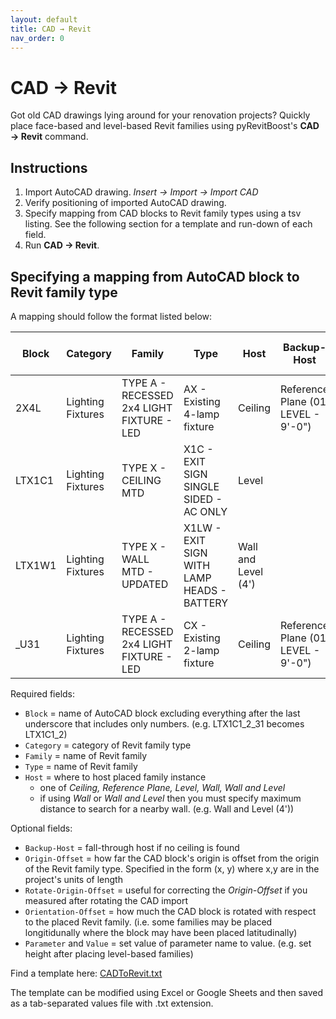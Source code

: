 ```yaml
---
layout: default
title: CAD → Revit
nav_order: 0 
---
```


# CAD → Revit
Got old CAD drawings lying around for your renovation projects?
Quickly place face-based and level-based Revit families using pyRevitBoost's 
**CAD → Revit** command.

## Instructions
1. Import AutoCAD drawing. _Insert → Import → Import CAD_
2. Verify positioning of imported AutoCAD drawing.
3. Specify mapping from CAD blocks to Revit family types using a tsv listing. 
See the following section for a template and run-down of each field.
4. Run **CAD → Revit**.

## Specifying a mapping from AutoCAD block to Revit family type
A mapping should follow the format listed below:

| Block  | Category          | Family                                    | Type                                       | Host                | Backup-Host                        | Origin-Offset        | Rotate-Origin-Offset | Orientation-Offset | Parameter      | Value |
|--------|-------------------|-------------------------------------------|--------------------------------------------|---------------------|------------------------------------|----------------------|----------------------|--------------------|----------------|-------|
| 2X4L   | Lighting Fixtures | TYPE A - RECESSED 2x4 LIGHT FIXTURE - LED | AX - Existing 4-lamp fixture               | Ceiling             | Reference Plane (01 LEVEL - 9'-0") |                      |                      |                    |                |       |
| LTX1C1 | Lighting Fixtures | TYPE X - CEILING MTD                      | X1C - EXIT SIGN SINGLE SIDED - AC ONLY     | Level               |                                    |                      |                      |                    | Fixture Height | 9' 0" |
| LTX1W1 | Lighting Fixtures | TYPE X - WALL MTD - UPDATED               | X1LW - EXIT SIGN WITH LAMP HEADS - BATTERY | Wall and Level (4') |                                    |                      |                      |                    |                |       |
| _U31   | Lighting Fixtures | TYPE A - RECESSED 2x4 LIGHT FIXTURE - LED | CX - Existing 2-lamp fixture               | Ceiling             | Reference Plane (01 LEVEL - 9'-0") | (3 5/8", 9 111/128") | -90°                 | -90°               |                |       |

Required fields:
- `Block` = name of AutoCAD block excluding everything after the last 
underscore that includes only numbers. (e.g. LTX1C1_2_31 becomes LTX1C1_2)
- `Category` = category of Revit family type
- `Family` = name of Revit family
- `Type` = name of Revit family
- `Host` = where to host placed family instance
    - one of  _Ceiling, Reference Plane, Level, Wall, Wall and Level_
    - if using _Wall_ or _Wall and Level_ then you must specify maximum 
distance to search for a nearby wall. (e.g. Wall and Level (4'))

Optional fields:
- `Backup-Host` = fall-through host if no ceiling is found
- `Origin-Offset` = how far the CAD block's origin is offset from the origin 
of the Revit family type. Specified in the form (x, y) where x,y are in the 
project's units of length
- `Rotate-Origin-Offset` = useful for correcting the *Origin-Offset* if you 
measured after rotating the CAD import
- `Orientation-Offset` = how much the CAD block is rotated with respect to 
the placed Revit family. (i.e. some families may be placed longitidunally 
where the block may have been placed latitudinally)
- `Parameter` and `Value` = set value of parameter name to value. (e.g. 
set height after placing level-based families)

Find a template here: [CADToRevit.txt](/assets/templates/CADToRevit.txt)

The template can be modified using Excel or Google Sheets and then saved as a
tab-separated values file with .txt extension.